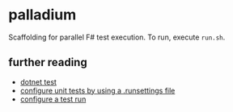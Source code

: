 # palladium

Scaffolding for parallel F# test execution. To run, execute `run.sh`.

## further reading

* [dotnet test](https://docs.microsoft.com/en-us/dotnet/core/tools/dotnet-test)
* [configure unit tests by using a .runsettings file](https://docs.microsoft.com/en-us/visualstudio/test/configure-unit-tests-by-using-a-dot-runsettings-file?view=vs-2022)
* [configure a test run](https://github.com/Microsoft/vstest-docs/blob/main/docs/configure.md)